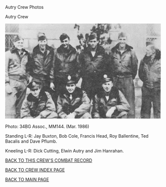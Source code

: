
Autry Crew Photos






 




Autry Crew  
  

![](Autry.jpg)  

Photo: 34BG Assoc., MM144. (Mar. 1986\)  

Standing L-R: Jay Buxton, Bob Cole, Francis Head, Roy Ballentine, Ted Bacalis and Dave Pflumb.  

Kneeling L-R: Dick Cutting, Elwin Autry and Jim Hanrahan.  

  

[BACK TO THIS CREW'S COMBAT RECORD](ValorToVictory/crews/Autry.md)  

[BACK TO CREW INDEX PAGE](ValorToVictory/000crews.md)  

[BACK TO MAIN PAGE](ValorToVictory/index.html)


